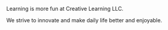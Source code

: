 Learning is more fun at Creative Learning LLC.

We strive to innovate and make daily life better and enjoyable.
